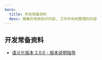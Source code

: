 ```yaml
---
hero:
  title: 开发常备资料
  desc: 搜集的常用知识内容, 工作中系统整理的内容
---
```

## 开发常备资料

- [语义化版本 2.0.0 - 版本说明指导](https://semver.org/lang/zh-CN/)